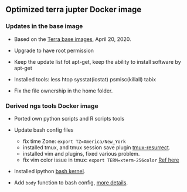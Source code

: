 ## Optimized terra jupter Docker image 

### Updates in the base image
- Based on the [Terra base images](https://github.com/DataBiosphere/terra-docker), April 20, 2020.
- Upgrade to have root permission
- Keep the update list fot apt-get, 
  keep the ability to install software by apt-get
  
- Installed tools: less htop sysstat(iostat) psmisc(killall) tabix
- Fix the file ownership in the home folder.

### Derived ngs tools Docker image
- Ported own python scripts and R scripts tools
- Update bash config files
  - fix time Zone: `export TZ=America/New_York`
  - installed tmux, and tmux session save plugin [tmux-resurrect](https://github.com/tmux-plugins/tmux-resurrect).
  - installed vim and plugins, fixed various problem.
  - fix vim color issue in tmux: `export TERM=xterm-256color`
    [Ref here](https://vi.stackexchange.com/questions/10708/no-syntax-highlighting-in-tmux)
    
- Installed ipython [bash kernel](https://github.com/takluyver/bash_kernel).
- Add `body` function to bash config, [more details](https://unix.stackexchange.com/questions/11856/sort-but-keep-header-line-at-the-top).  
